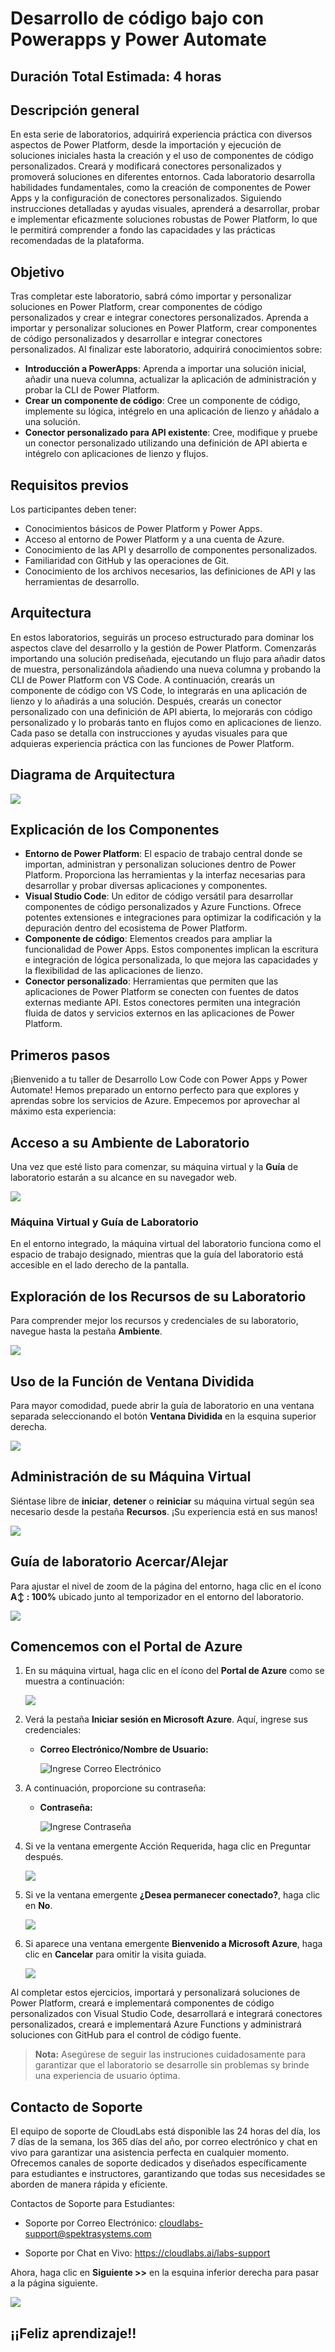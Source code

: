 # Desarrollo de código bajo con Powerapps y Power Automate

## Duración Total Estimada: 4 horas

## Descripción general

En esta serie de laboratorios, adquirirá experiencia práctica con diversos aspectos de Power Platform, desde la importación y ejecución de soluciones iniciales hasta la creación y el uso de componentes de código personalizados. Creará y modificará conectores personalizados y promoverá soluciones en diferentes entornos. Cada laboratorio desarrolla habilidades fundamentales, como la creación de componentes de Power Apps y la configuración de conectores personalizados. Siguiendo instrucciones detalladas y ayudas visuales, aprenderá a desarrollar, probar e implementar eficazmente soluciones robustas de Power Platform, lo que le permitirá comprender a fondo las capacidades y las prácticas recomendadas de la plataforma.

## Objetivo

Tras completar este laboratorio, sabrá cómo importar y personalizar soluciones en Power Platform, crear componentes de código personalizados y crear e integrar conectores personalizados.
Aprenda a importar y personalizar soluciones en Power Platform, crear componentes de código personalizados y desarrollar e integrar conectores personalizados. Al finalizar este laboratorio, adquirirá conocimientos sobre:

- **Introducción a PowerApps**: Aprenda a importar una solución inicial, añadir una nueva columna, actualizar la aplicación de administración y probar la CLI de Power Platform.
- **Crear un componente de código**: Cree un componente de código, implemente su lógica, intégrelo en una aplicación de lienzo y añádalo a una solución.
- **Conector personalizado para API existente**: Cree, modifique y pruebe un conector personalizado utilizando una definición de API abierta e intégrelo con aplicaciones de lienzo y flujos.

## Requisitos previos

Los participantes deben tener:

- Conocimientos básicos de Power Platform y Power Apps.
- Acceso al entorno de Power Platform y a una cuenta de Azure.
- Conocimiento de las API y desarrollo de componentes personalizados.
- Familiaridad con GitHub y las operaciones de Git.
- Conocimiento de los archivos necesarios, las definiciones de API y las herramientas de desarrollo.

## Arquitectura

En estos laboratorios, seguirás un proceso estructurado para dominar los aspectos clave del desarrollo y la gestión de Power Platform. Comenzarás importando una solución prediseñada, ejecutando un flujo para añadir datos de muestra, personalizándola añadiendo una nueva columna y probando la CLI de Power Platform con VS Code. A continuación, crearás un componente de código con VS Code, lo integrarás en una aplicación de lienzo y lo añadirás a una solución. Después, crearás un conector personalizado con una definición de API abierta, lo mejorarás con código personalizado y lo probarás tanto en flujos como en aplicaciones de lienzo. Cada paso se detalla con instrucciones y ayudas visuales para que adquieras experiencia práctica con las funciones de Power Platform.

## Diagrama de Arquitectura

   ![](./images/lowcode.png)

## Explicación de los Componentes

- **Entorno de Power Platform**: El espacio de trabajo central donde se importan, administran y personalizan soluciones dentro de Power Platform. Proporciona las herramientas y la interfaz necesarias para desarrollar y probar diversas aplicaciones y componentes.
- **Visual Studio Code**: Un editor de código versátil para desarrollar componentes de código personalizados y Azure Functions. Ofrece potentes extensiones e integraciones para optimizar la codificación y la depuración dentro del ecosistema de Power Platform.
- **Componente de código**: Elementos creados para ampliar la funcionalidad de Power Apps. Estos componentes implican la escritura e integración de lógica personalizada, lo que mejora las capacidades y la flexibilidad de las aplicaciones de lienzo.
- **Conector personalizado**: Herramientas que permiten que las aplicaciones de Power Platform se conecten con fuentes de datos externas mediante API. Estos conectores permiten una integración fluida de datos y servicios externos en las aplicaciones de Power Platform.

## Primeros pasos
 
¡Bienvenido a tu taller de Desarrollo Low Code con Power Apps y Power Automate! Hemos preparado un entorno perfecto para que explores y aprendas sobre los servicios de Azure. Empecemos por aprovechar al máximo esta experiencia:
 
## Acceso a su Ambiente de Laboratorio
 
Una vez que esté listo para comenzar, su máquina virtual y la **Guía** de laboratorio estarán a su alcance en su navegador web.

![](./images/100.png)

### Máquina Virtual y Guía de Laboratorio
 
En el entorno integrado, la máquina virtual del laboratorio funciona como el espacio de trabajo designado, mientras que la guía del laboratorio está accesible en el lado derecho de la pantalla.

## Exploración de los Recursos de su Laboratorio

Para comprender mejor los recursos y credenciales de su laboratorio, navegue hasta la pestaña **Ambiente**.

![](./images/3.png)

## Uso de la Función de Ventana Dividida

Para mayor comodidad, puede abrir la guía de laboratorio en una ventana separada seleccionando el botón **Ventana Dividida** en la esquina superior derecha.
 
![](./images/4.png)

## Administración de su Máquina Virtual

Siéntase libre de **iniciar**, **detener** o **reiniciar** su máquina virtual según sea necesario desde la pestaña **Recursos**. ¡Su experiencia está en sus manos!
 
![](./images/5.png)
 
## Guía de laboratorio Acercar/Alejar

Para ajustar el nivel de zoom de la página del entorno, haga clic en el ícono **A↕ : 100%** ubicado junto al temporizador en el entorno del laboratorio.

![](./images/9.png) 
  
## Comencemos con el Portal de Azure

1. En su máquina virtual, haga clic en el ícono del **Portal de Azure** como se muestra a continuación:
 
   ![](./images/101.png)
 
2. Verá la pestaña **Iniciar sesión en Microsoft Azure**. Aquí, ingrese sus credenciales:
 
   - **Correo Electrónico/Nombre de Usuario:** <inject key="AzureAdUserEmail"></inject>
 
     ![](./images/7.png "Ingrese Correo Electrónico")
 
3. A continuación, proporcione su contraseña:
 
   - **Contraseña:** <inject key="AzureAdUserPassword"></inject>
 
     ![](./images/8.png "Ingrese Contraseña")
 
4. Si ve la ventana emergente Acción Requerida, haga clic en Preguntar después.

   ![](./images/asklater.png)


5. Si ve la ventana emergente **¿Desea permanecer conectado?**, haga clic en **No**.

   ![](./images/GS9-11.png)

7. Si aparece una ventana emergente **Bienvenido a Microsoft Azure**, haga clic en **Cancelar** para omitir la visita guiada.

   ![](./images/2102.png)


Al completar estos ejercicios, importará y personalizará soluciones de Power Platform, creará e implementará componentes de código personalizados con Visual Studio Code, desarrollará e integrará conectores personalizados, creará e implementará Azure Functions y administrará soluciones con GitHub para el control de código fuente.

   > **Nota:** Asegúrese de seguir las instruciones cuidadosamente para garantizar que el laboratorio se desarrolle sin problemas sy brinde una experiencia de usuario óptima.
   
## Contacto de Soporte

El equipo de soporte de CloudLabs está disponible las 24 horas del día, los 7 días de la semana, los 365 días del año, por correo electrónico y chat en vivo para garantizar una asistencia perfecta en cualquier momento. Ofrecemos canales de soporte dedicados y diseñados específicamente para estudiantes e instructores, garantizando que todas sus necesidades se aborden de manera rápida y eficiente.

Contactos de Soporte para Estudiantes:

- Soporte por Correo Electrónico: cloudlabs-support@spektrasystems.com

- Soporte por Chat en Vivo: https://cloudlabs.ai/labs-support

Ahora, haga clic en **Siguiente >>** en la esquina inferior derecha para pasar a la página siguiente.

![](./images/1.png)

## ¡¡Feliz aprendizaje!!
